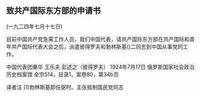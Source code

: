 ## 致共产国际东方部的申请书

(一九二四年七月十七日)

目前中国共产党急需工作人员，我们中国代表，请共产国际东方部在共产国际和青年共产国际代表大会之后，派遣彼得罗夫和勃林斯基()二同志到中国从事党的工作。

中国代表团秦华
王乐夫
彭述之（彼得罗夫）
1924年7月17日
俄罗斯国家社会政治历史档案馆
全宗514，目录1，案卷80，第34b页

译者注
(1)勃林斯基即任弼时。主张抵制国民党同志

